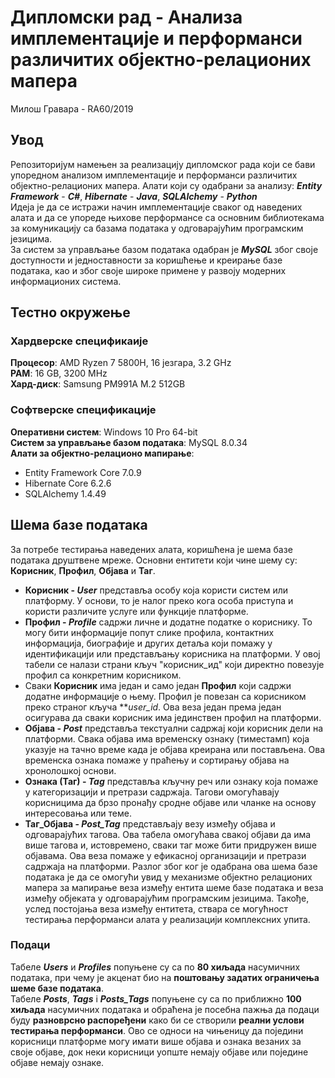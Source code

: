 # Дипломски рад - Анализа имплементације и перформанси различитих објектно-релационих мапера 

Милош Гравара - RA60/2019

## Увод 

Репозиторијум намењен за реализацију дипломског рада који се бави упоредном анализом имплементације и перформанси различитих објектно-релационих мапера. 
Алати који су одабрани за анализу: _**Entity Framework**_ - **_C#_**, **_Hibernate_** - **_Java_**, _**SQLAlchemy**_ - _**Python**_   <br />
Идеја је да се истражи начин имплементације сваког од наведених алата и да се упореде њихове перформансе са основним библиотекама за комуникацију са базама података у одговарајућим програмским језицима.  <br />
За систем за управљање базом података одабран је _**MySQL**_ због своје доступности и једноставности за коришћење и креирање базе података, као и због своје широке примене у развоју модерних информационих система. 

## Тестно окружење 

### Хардверске спецификаије 

**Процесор**: AMD Ryzen 7 5800H, 16 језгара, 3.2 GHz <br />
**РАМ**: 16 GB, 3200 MHz <br />
**Хард-диск**: Samsung PM991A M.2 512GB <br />

### Софтверске спецификације

**Оперативни систем**: Windows 10 Pro 64-bit  <br />
**Систем за управљање базом података**: MySQL 8.0.34 <br />
**Алати за објектно-релационо мапирање**: 
 - Entity Framework Core 7.0.9
 - Hibernate Core 6.2.6
 - SQLAlchemy 1.4.49

## Шема базе података

За потребе тестирања наведених алата, коришћена је шема базе података друштвене мреже. Основни ентитети који чине шему су: **Корисник**, **Профил**, **Објава** и **Таг**.
- **Корисник - _User_** представља особу која користи систем или платформу. У основи, то је налог преко кога особа приступа и користи различите услуге или функције платформе.
- **Профил - _Profile_** садржи личне и додатне податке о кориснику. То могу бити информације попут слике профила, контактних информација, биографије и других детаља који помажу у идентификацији или представљању корисника на платформи. У овој табели се налази страни кључ "корисник_ид" који директно повезује профил са конкретним корисником.
- Сваки **Корисник** има један и само један **Профил** који садржи додатне информације о њему. Профил је повезан са корисником преко страног кључа ***user_id*. Ова веза један према један осигурава да сваки корисник има јединствен профил на платформи.
- **Објава - _Post_** представља текстуални садржај који корисник дели на платформи. Свака објава има временску ознаку (тиместамп) која указује на тачно време када је објава креирана или постављена. Ова временска ознака помаже у праћењу и сортирању објава на хронолошкој основи.
- **Ознака (Таг) - _Tag_** представља кључну реч или ознаку која помаже у категоризацији и претрази садржаја. Тагови омогућавају корисницима да брзо пронађу сродне објаве или чланке на основу интересовања или теме.
- **Таг_Објава - _Post_Tag_** представљају везу између објава и одговарајућих тагова. Ова табела омогућава свакој објави да има више тагова и, истовремено, сваки таг може бити придружен више објавама. Ова веза помаже у ефикасној организацији и претрази садржаја на платформи.
Разлог због ког је одабрана ова шема базе података је да се омогући увид у механизме  објектно релационих мапера за мапирање веза између ентита шеме базе података и веза између објеката у одговарајућим програмским језицима. 
Такође, услед постојања веза између ентитета, ствара се могућност тестирања перформанси алата у реализацији комплексних упита.

### Подаци 

Табеле _**Users**_ и _**Profiles**_ попуњене су са по **80 хиљада** насумичних података, при чему је акценат био на **поштовању задатих ограничења шеме базе података**.  <br />
Табеле _**Posts**_, _**Tags**_ i _**Posts_Tags**_ попуњене су са по приближно **100 хиљада** насумичних података и обраћена је посебна пажња да подаци буду **разноврсно распоређени** како би се створили **реални услови тестирања перформанси**. Ово се односи на чињеницу да поједини корисници платформе могу имати више објава и ознака везаних за своје објаве, док неки корисници уопште немају објаве или поједине објаве немају ознаке.     
